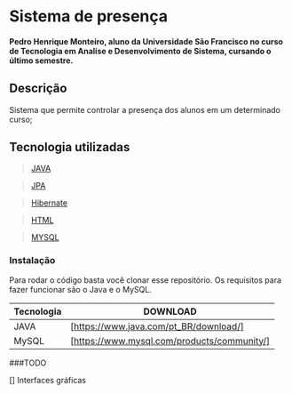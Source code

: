 # Sistema de presença

#### Pedro Henrique Monteiro, aluno da Universidade São Francisco no curso de Tecnologia em Analise e Desenvolvimento de Sistema, cursando o último semestre.

## Descrição
Sistema que permite controlar a presença dos alunos em um determinado curso;

## Tecnologia utilizadas
> [JAVA](https://www.java.com/pt_BR/)

> [JPA](https://docs.spring.io/spring-data/jpa/docs/current/reference/html/#reference)

> [Hibernate](https://hibernate.org/)

> [HTML](https://developer.mozilla.org/pt-BR/docs/Web/HTML)

> [MYSQL](https://www.mysql.com/)

### Instalação

Para rodar o código basta você clonar esse repositório.
Os requisitos para fazer funcionar são o Java e o MySQL.

|Tecnologia|DOWNLOAD|
|----------|--------|
|   JAVA   |[https://www.java.com/pt_BR/download/]|
|   MySQL  |[https://www.mysql.com/products/community/]|

###TODO

[] Interfaces gráficas
